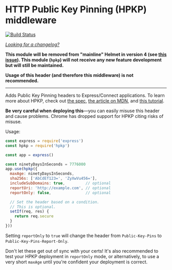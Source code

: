 HTTP Public Key Pinning (HPKP) middleware
=========================================
[![Build Status](https://travis-ci.org/helmetjs/hpkp.svg?branch=master)](https://travis-ci.org/helmetjs/hpkp)

[_Looking for a changelog?_](https://github.com/helmetjs/helmet/blob/master/HISTORY.md)

**This module will be removed from "mainline" Helmet in version 4 (see [this issue](https://github.com/helmetjs/helmet/issues/180)). This module (`hpkp`) will not receive any new feature development but will still be maintained.**

**Usage of this header (and therefore this middleware) is not recommended.**

---

Adds Public Key Pinning headers to Express/Connect applications. To learn more about HPKP, check out [the spec](https://tools.ietf.org/html/rfc7469), [the article on MDN](https://developer.mozilla.org/en-US/docs/Web/Security/Public_Key_Pinning), and [this tutorial](https://timtaubert.de/blog/2014/10/http-public-key-pinning-explained/).

**Be very careful when deploying this**—you can easily misuse this header and cause problems. Chrome has dropped support for HPKP citing risks of misuse.

Usage:

```js
const express = require('express')
const hpkp = require('hpkp')

const app = express()

const ninetyDaysInSeconds = 7776000
app.use(hpkp({
  maxAge: ninetyDaysInSeconds,
  sha256s: ['AbCdEf123=', 'ZyXwVu456='],
  includeSubDomains: true,         // optional
  reportUri: 'http://example.com', // optional
  reportOnly: false,               // optional

  // Set the header based on a condition.
  // This is optional.
  setIf(req, res) {
    return req.secure
  }
}))
```

Setting `reportOnly` to `true` will change the header from `Public-Key-Pins` to `Public-Key-Pins-Report-Only`.

Don't let these get out of sync with your certs! It's also recommended to test your HPKP deployment in `reportOnly` mode, or alternatively, to use a very short `maxAge` until you're confident your deployment is correct.
